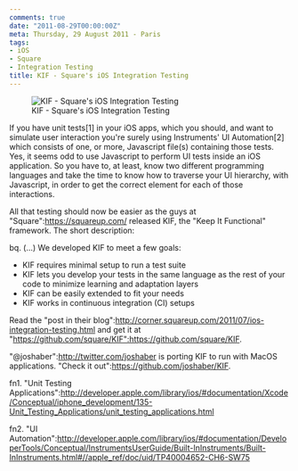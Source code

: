 ```yaml
---
comments: true
date: "2011-08-29T00:00:00Z"
meta: Thursday, 29 August 2011 - Paris
tags:
- iOS
- Square
- Integration Testing
title: KIF - Square's iOS Integration Testing
---
```

<figure>
  <img src="http://designisinthecode.com/images/posts/kif-square-ios-testing.png" alt="KIF - Square's iOS Integration Testing">
  <figcaption>KIF - Square's iOS Integration Testing</figcaption>
</figure>

If you have unit tests[1] in your iOS apps, which you should, and want to simulate user interaction you're surely using Instruments' UI Automation[2] which consists of one, or more, Javascript file(s) containing those tests. Yes, it seems odd to use Javascript to perform UI tests inside an iOS application.
So you have to, at least, know two different programming languages and take the time to know how to traverse your UI hierarchy, with Javascript, in order to get the correct element for each of those interactions.

All that testing should now be easier as the guys at "Square":https://squareup.com/ released KIF, the "Keep It Functional" framework. The short description:

bq. (...) We developed KIF to meet a few goals:
- KIF requires minimal setup to run a test suite
- KIF lets you develop your tests in the same language as the rest of your code to minimize learning and adaptation layers
- KIF can be easily extended to fit your needs
- KIF works in continuous integration (CI) setups

Read the "post in their blog":http://corner.squareup.com/2011/07/ios-integration-testing.html and get it at "https://github.com/square/KIF":https://github.com/square/KIF.

"@joshaber":http://twitter.com/joshaber is porting KIF to run with MacOS applications. "Check it out":https://github.com/joshaber/KIF.

fn1. "Unit Testing Applications":http://developer.apple.com/library/ios/#documentation/Xcode/Conceptual/iphone_development/135-Unit_Testing_Applications/unit_testing_applications.html

fn2. "UI Automation":http://developer.apple.com/library/ios/#documentation/DeveloperTools/Conceptual/InstrumentsUserGuide/Built-InInstruments/Built-InInstruments.html#//apple_ref/doc/uid/TP40004652-CH6-SW75

